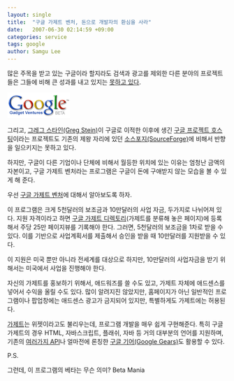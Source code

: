 ```yaml
---
layout: single
title:  "구글 가제트 벤처, 돈으로 개발자의 환심을 사라"
date:   2007-06-30 02:14:59 +09:00
categories: service
tags: google
author: Samgu Lee
---
```

많은 주목을 받고 있는 구글이라 할지라도 검색과 광고를 제외한 다른 분야의 프로젝트들은 그들에 비해 큰 성과를 내고 있지는 [못하고 있다](http://pages.palgle.com/google_misunderstand).

![구글 가젯 벤처 로고](/assets/gadget-ventures-logo.gif)

그리고, [그레그 스타인(Greg Stein)](https://palgle.com/2006/09/15/kldp_10_anniversary/)이 구글로 이적한 이후에 생긴 [구글 프로젝트 호스팅](http://code.google.com/hosting/)이라는 프로젝트도 기존의 제왕 자리에 있던 [소스포지(SourceForge)](http://sourceforge.net/)에 비해서 반향을 일으키지는 못하고 있다.

하지만, 구글이 다른 기업이나 단체에 비해서 월등한 위치에 있는 이유는 엄청난 금액의 자본이고, 구글 가제트 벤처라는 프로그램은 구글이 돈에 구애받지 않는 모습을 볼 수 있게 해 준다.

우선 [구글 가제트 벤처](http://www.google.com/gadgetventures/)에 대해서 알아보도록 하자.

이 프로그램은 크게 5천달러의 보조금과 10만달러의 사업 자금, 두가지로 나뉘어져 있다. 지원 자격이라고 하면 [구글 가제트 디렉토리](http://www.google.com/ig/directory)(가제트를 분류해 놓은 페이지)에 등록해서 주당 25만 페이지뷰를 기록해야 한다. 그러면, 5천달러의 보조금을 1차로 받을 수 있다. 이를 기반으로 사업계획서를 제출해서 승인을 받을 때 10만달러를 지원받을 수 있다.

이 지원은 미국 뿐만 아니라 전세계를 대상으로 하지만, 10만달러의 사업자금을 받기 위해서는 미국에서 사업을 진행해야 한다.

자신의 가제트를 홍보하기 위해서, 애드워즈를 쓸 수도 있고, 가제트 자체에 애드센스를 넣어서 수익을 올릴 수도 있다. 많이 알려지진 않았지만, 홈페이지가 아닌 일반적인 프로그램이나 팝업창에는 애드센스 광고가 금지되어 있지만, 특별하게도 가제트에는 허용된다.

[가제트](https://palgle.com/2006/10/04/public_google_gadget/)는 위젯이라고도 불리우는데, 프로그램 개발을 매우 쉽게 구현해준다. 특히 구글 가제트의 경우 HTML, 자바스크립트, 플래쉬, 자바 등 거의 대부분의 언어를 지원하며, 기존의 [여러가지 API](httsp://palgle.com/2007/03/13/google-video-searchbar-updated/)나 얼마전에 론칭한 [구글 기어(Google Gears)](https://palgle.com/2007/06/12/google-gears-launched-in-developer-day/)도 활용할 수 있다.

P.S.

그런데, 이 프로그램의 베타는 무슨 의미? Beta Mania

